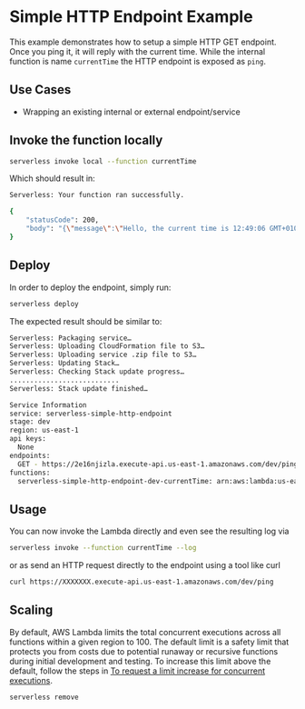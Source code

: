 <!--
title: 'AWS Simple HTTP Endpoint example in NodeJS'
description: 'This example demonstrates how to setup a simple HTTP GET endpoint. Once you ping it, it will reply with the current time.'
layout: Doc
framework: v1
platform: AWS
language: nodeJS
authorLink: 'https://github.com/rupakg'
authorName: 'Rupak Ganguly'
authorAvatar: 'https://avatars0.githubusercontent.com/u/8188?v=4&s=140'
-->
# Simple HTTP Endpoint Example

This example demonstrates how to setup a simple HTTP GET endpoint. Once you ping it, it will reply with the current time. While the internal function is name `currentTime` the HTTP endpoint is exposed as `ping`.

## Use Cases

- Wrapping an existing internal or external endpoint/service

## Invoke the function locally

```bash
serverless invoke local --function currentTime
```

Which should result in:

```bash
Serverless: Your function ran successfully.

{
    "statusCode": 200,
    "body": "{\"message\":\"Hello, the current time is 12:49:06 GMT+0100 (CET).\"}"
}
```

## Deploy

In order to deploy the endpoint, simply run:

```bash
serverless deploy
```

The expected result should be similar to:

```bash
Serverless: Packaging service…
Serverless: Uploading CloudFormation file to S3…
Serverless: Uploading service .zip file to S3…
Serverless: Updating Stack…
Serverless: Checking Stack update progress…
...........................
Serverless: Stack update finished…

Service Information
service: serverless-simple-http-endpoint
stage: dev
region: us-east-1
api keys:
  None
endpoints:
  GET - https://2e16njizla.execute-api.us-east-1.amazonaws.com/dev/ping
functions:
  serverless-simple-http-endpoint-dev-currentTime: arn:aws:lambda:us-east-1:488110005556:function:serverless-simple-http-endpoint-dev-currentTime
```

## Usage

You can now invoke the Lambda directly and even see the resulting log via

```bash
serverless invoke --function currentTime --log
```

or as send an HTTP request directly to the endpoint using a tool like curl

```bash
curl https://XXXXXXX.execute-api.us-east-1.amazonaws.com/dev/ping
```

## Scaling

By default, AWS Lambda limits the total concurrent executions across all functions within a given region to 100. The default limit is a safety limit that protects you from costs due to potential runaway or recursive functions during initial development and testing. To increase this limit above the default, follow the steps in [To request a limit increase for concurrent executions](http://docs.aws.amazon.com/lambda/latest/dg/concurrent-executions.html#increase-concurrent-executions-limit).

``` Additional commands
serverless remove